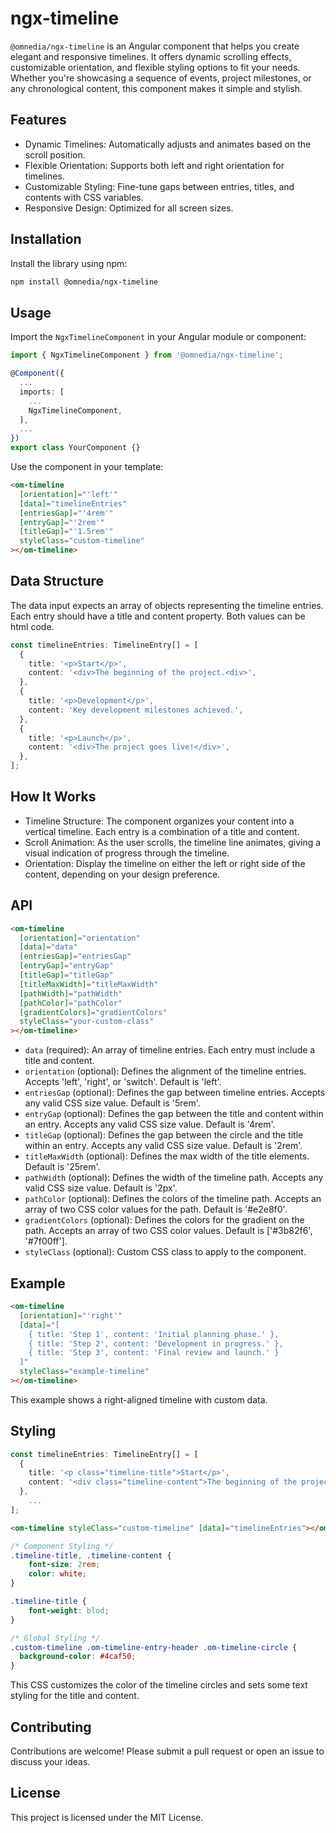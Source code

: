 # ngx-timeline

`@omnedia/ngx-timeline` is an Angular component that helps you create elegant and responsive timelines. It offers dynamic scrolling effects, customizable orientation, and flexible styling options to fit your needs. Whether you're showcasing a sequence of events, project milestones, or any chronological content, this component makes it simple and stylish.

## Features

- Dynamic Timelines: Automatically adjusts and animates based on the scroll position.
- Flexible Orientation: Supports both left and right orientation for timelines.
- Customizable Styling: Fine-tune gaps between entries, titles, and contents with CSS variables.
- Responsive Design: Optimized for all screen sizes.

## Installation

Install the library using npm:

```bash
npm install @omnedia/ngx-timeline
```

## Usage

Import the `NgxTimelineComponent` in your Angular module or component:

```typescript
import { NgxTimelineComponent } from '@omnedia/ngx-timeline';

@Component({
  ...
  imports: [
    ...
    NgxTimelineComponent,
  ],
  ...
})
export class YourComponent {}
```

Use the component in your template:

```html
<om-timeline
  [orientation]="'left'"
  [data]="timelineEntries"
  [entriesGap]="'4rem'"
  [entryGap]="'2rem'"
  [titleGap]="'1.5rem'"
  styleClass="custom-timeline"
></om-timeline>
```

## Data Structure

The data input expects an array of objects representing the timeline entries. Each entry should have a title and content property. Both values can be html code.

```typescript
const timelineEntries: TimelineEntry[] = [
  {
    title: '<p>Start</p>',
    content: '<div>The beginning of the project.<div>',
  },
  {
    title: '<p>Development</p>',
    content: 'Key development milestones achieved.',
  },
  {
    title: '<p>Launch</p>',
    content: '<div>The project goes live!</div>',
  },
];
```

## How It Works

- Timeline Structure: The component organizes your content into a vertical timeline. Each entry is a combination of a title and content.
- Scroll Animation: As the user scrolls, the timeline line animates, giving a visual indication of progress through the timeline.
- Orientation: Display the timeline on either the left or right side of the content, depending on your design preference.

## API

```html
<om-timeline
  [orientation]="orientation"
  [data]="data"
  [entriesGap]="entriesGap"
  [entryGap]="entryGap"
  [titleGap]="titleGap"
  [titleMaxWidth]="titleMaxWidth"
  [pathWidth]="pathWidth"
  [pathColor]="pathColor"
  [gradientColors]="gradientColors"
  styleClass="your-custom-class"
></om-timeline>
```

- `data` (required): An array of timeline entries. Each entry must include a title and content.
- `orientation` (optional): Defines the alignment of the timeline entries. Accepts 'left', 'right', or 'switch'. Default is 'left'.
- `entriesGap` (optional): Defines the gap between timeline entries. Accepts any valid CSS size value. Default is '5rem'.
- `entryGap` (optional): Defines the gap between the title and content within an entry. Accepts any valid CSS size value. Default is '4rem'.
- `titleGap` (optional): Defines the gap between the circle and the title within an entry. Accepts any valid CSS size value. Default is '2rem'.
- `titleMaxWidth` (optional): Defines the max width of the title elements. Default is '25rem'.
- `pathWidth` (optional): Defines the width of the timeline path. Accepts any valid CSS size value. Default is '2px'.
- `pathColor` (optional): Defines the colors of the timeline path. Accepts an array of two CSS color values for the path. Default is '#e2e8f0'.
- `gradientColors` (optional): Defines the colors for the gradient on the path. Accepts an array of two CSS color values. Default is ['#3b82f6', '#7f00ff'].
- `styleClass` (optional): Custom CSS class to apply to the component.

## Example

```html
<om-timeline
  [orientation]="'right'"
  [data]="[
    { title: 'Step 1', content: 'Initial planning phase.' },
    { title: 'Step 2', content: 'Development in progress.' },
    { title: 'Step 3', content: 'Final review and launch.' }
  ]"
  styleClass="example-timeline"
></om-timeline>
```

This example shows a right-aligned timeline with custom data.

## Styling
```typescript
const timelineEntries: TimelineEntry[] = [
  {
    title: '<p class="timeline-title">Start</p>',
    content: '<div class="timeline-content">The beginning of the project.<div>',
  },
    ...
];
```

```html
<om-timeline styleClass="custom-timeline" [data]="timelineEntries"></om-timeline>
```

```css
/* Component Styling */
.timeline-title, .timeline-content {
    font-size: 2rem;
    color: white;
}

.timeline-title {
    font-weight: blod;
}

/* Global Styling */
.custom-timeline .om-timeline-entry-header .om-timeline-circle {
  background-color: #4caf50;
}
```

This CSS customizes the color of the timeline circles and sets some text styling for the title and content.

## Contributing

Contributions are welcome! Please submit a pull request or open an issue to discuss your ideas.

## License

This project is licensed under the MIT License.